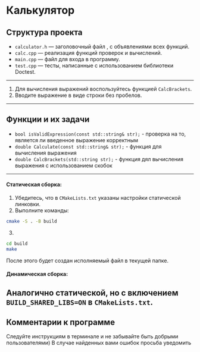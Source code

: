 # Калькулятор
## Структура проекта
- `calculator.h` — заголовочный файл , с объявлениями всех функций.
- `calc.cpp` — реализация функций проверок и вычислений.
- `main.cpp` — файл для входа в программу.
- `test.cpp` — тесты, написанные с использованием библиотеки Doctest.
---
1. Для вычисления выражений воспользуйтесь функцией `CalcBrackets`.
2. Вводите выражение в виде строки без пробелов.
---
## Функции и их задачи
- `bool isValidExpression(const std::string& str);` - проверка на то, является ли введенное выражение корректным
- `double Calculate(const std::string& str);` - функция для вычисления выражения
- `double CalcBrackets(std::string str);` - функция дял вычисления выражения с использованием скобок
---
#### Статическая сборка:

1. Убедитесь, что в `CMakeLists.txt` указаны настройки статической линковки.
2. Выполните команды:

```bash
cmake -S . -B build
```

3.
```bash
cd build
make
```

После этого будет создан исполняемый файл в текущей папке.
#### Динамическая сборка:
Аналогично статической, но с включением `BUILD_SHARED_LIBS=ON` в `CMakeLists.txt`.
---

## Комментарии к программе
Следуйте инструкциям в терминале и не забывайте быть добрыми пользователями)
В случае найденных вами ошибок просьба уведомить
